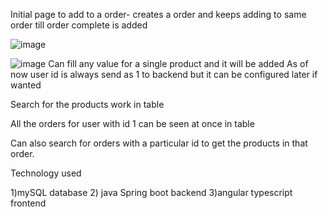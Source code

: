

Initial page to add to a order- creates a order and keeps adding to same order till order complete is added

![image](https://raw.githubusercontent.com/codevigilante69/QuickRide_project/master/Images/Image1.png)

![image](https://user-images.githubusercontent.com/2787414/51083411-188d1b00-171a-11e9-9a25-f8b06f33053e.png)
Can fill any value for a single product and it will be added
As of now user id is always send as 1 to backend but it can be configured later if wanted

Search for the products work in table


All the orders for user with id 1 can be seen at once in table


Can also search for orders with a particular id to get the products in that order.



Technology used

1)mySQL database
2) java Spring boot backend
3)angular typescript frontend
